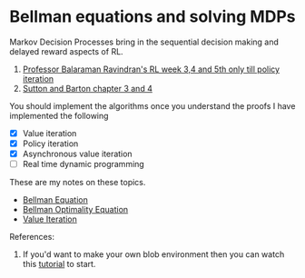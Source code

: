 # Bellman equations and solving MDPs
Markov Decision Processes bring in the sequential decision making and delayed reward aspects of RL.

1. [Professor Balaraman Ravindran's RL week 3,4 and 5th only till policy iteration](https://nptel.ac.in/courses/106106143/)
2. [Sutton and Barton chapter 3 and 4](https://web.stanford.edu/class/psych209/Readings/SuttonBartoIPRLBook2ndEd.pdf)

You should implement the algorithms once you understand the proofs
I have implemented the following

- [x] Value iteration
- [x] Policy iteration
- [x] Asynchronous value iteration
- [ ] Real time dynamic programming

These are my notes on these topics.
* [Bellman Equation](https://hackmd.io/Fuhp2hwyR4GknchLGBGTWw)
* [Bellman Optimality Equation](https://hackmd.io/wqQyQAvlTVeGzLsaVLUswg)
* [Value Iteration](https://hackmd.io/3o8W1o4rS6ikMs42PVXPAw)


References:
1. If you'd want to make your own blob environment then you can watch this [tutorial](https://www.youtube.com/watch?v=G92TF4xYQcU&list=PLQVvvaa0QuDezJFIOU5wDdfy4e9vdnx-7&index=4) to start.
